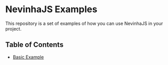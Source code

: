 # NevinhaJS Examples

This repository is a set of examples of how you can use NevinhaJS in your project.

## Table of Contents

- [Basic Example](basic-example)